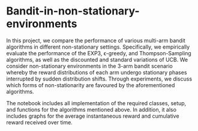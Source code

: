 # Bandit-in-non-stationary-environments
In this project, we compare the performance of various multi-arm bandit algorithms in different non-stationary settings. Specifically, we empirically evaluate the performance of the EXP3, ϵ-greedy, and Thompson-Sampling algorithms, as well as the discounted and standard variations of UCB. We consider non-stationary environments in the 3-arm bandit scenario whereby the reward distributions of each arm undergo stationary phases interrupted by sudden distribution shifts. Through experiments, we discuss which forms of non-stationarity are favoured by the aforementioned algorithms.

The notebook includes all implementation of the required classes, setup, and functions for the algorithms mentioned above. In addition, it also includes graphs for the average instantaneous reward and cumulative reward received over time.
